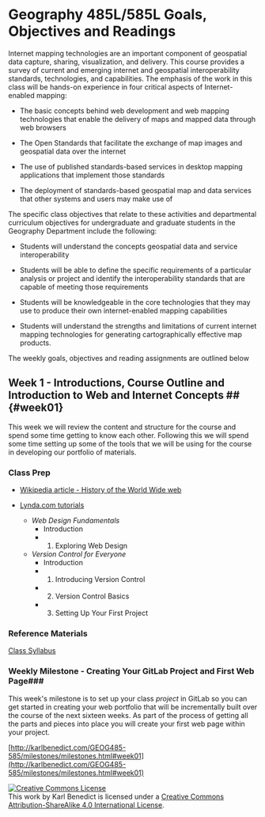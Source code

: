 # Geography 485L/585L Goals, Objectives and Readings #

Internet mapping technologies are an important component of geospatial data capture, sharing, visualization, and delivery. This course provides a survey of current and emerging internet and geospatial interoperability standards, technologies, and capabilities. The emphasis of the work in this class will be hands-on experience in four critical aspects of Internet-enabled mapping:

* The basic concepts behind web development and web mapping technologies that enable the delivery of maps and mapped data through web browsers

* The Open Standards that facilitate the exchange of map images and geospatial data over the internet

* The use of published standards-based services in desktop mapping applications that implement those standards

* The deployment of standards-based geospatial map and data services that other systems and users may make use of

The specific class objectives that relate to these activities and departmental curriculum objectives for undergraduate and graduate students in the Geography Department include the following:

* Students will understand the concepts geospatial data and service interoperability

* Students will be able to define the specific requirements of a particular analysis or project and identify the interoperability standards that are capable of meeting those requirements

* Students will be knowledgeable in the core technologies that they may use to produce their own internet-enabled mapping capabilities 

* Students will understand the strengths and limitations of current internet mapping technologies for generating cartographically effective map products. 

The weekly goals, objectives and reading assignments are outlined below



## Week 1 - Introductions, Course Outline and Introduction to Web and Internet Concepts ## {#week01}

This week we will review the content and structure for the course and spend some time getting to know each other. Following this we will spend some time setting up some of the tools that we will be using for the course in developing our portfolio of materials. 


### Class Prep ###

* [Wikipedia article - History of the World Wide web](http://en.wikipedia.org/wiki/History_of_the_World_Wide_Web)

* [Lynda.com tutorials](http://www.lynda.com/SharedPlaylist/2b710369c9ec4d8c964467225c6610ad?org=unm.edu)

	* *Web Design Fundamentals*
		* Introduction
		* 1. Exploring Web Design
	* *Version Control for Everyone*
		* Introduction
		* 1. Introducing Version Control
		* 2. Version Control Basics
		* 3. Setting Up Your First Project 



### Reference Materials ###

[Class Syllabus](https://github.com/karlbenedict/GEOG485-585/raw/gh-pages/GEOG485-585_syllabus.pdf)


### Weekly Milestone - Creating Your GitLab Project and First Web Page###

This week's milestone is to set up your class *project* in GitLab so you can get started in creating your web portfolio that will be incrementally built over the course of the next sixteen weeks. As part of the process of getting all the parts and pieces into place you will create your first web page within your project. 

[http://karlbenedict.com/GEOG485-585/milestones/milestones.html#week01](http://karlbenedict.com/GEOG485-585/milestones/milestones.html#week01)






<div class="license"><a rel="license" href="http://creativecommons.org/licenses/by-sa/4.0/"><img alt="Creative Commons License" style="border-width:0" src="http://i.creativecommons.org/l/by-sa/4.0/88x31.png" /></a><br />This work by <span xmlns:cc="http://creativecommons.org/ns#" property="cc:attributionName">Karl Benedict</span> is licensed under a <a rel="license" href="http://creativecommons.org/licenses/by-sa/4.0/">Creative Commons Attribution-ShareAlike 4.0 International License</a>.</div>
